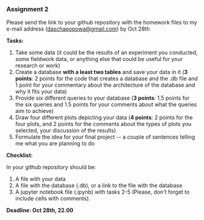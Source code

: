 ### Assignment 2

Please send the link to your github repository with the homework files to my e-mail address (daschapopowa@gmail.com) by Oct 28th

**Tasks:**

1. Take some data (it could be the results of an experiment you conducted, some fieldwork data, or anything else that could be useful for your research or work)
2. Create a database **with a least two tables** and save your data in it (**3 points**: 2 points for the code that creates a database and the .db file and 1 point for your commentary about the architecture of the database and why it fits your data)
3. Provide six different queries to your database (**3 points**: 1.5 points for the six queries and 1.5 points for your comments about what the queries aim to achieve)
4. Draw four different plots depicting your data (**4 points**: 2 points for the four plots, and 2 points for the comments about the types of plots you selected, your discussion of the results)
5. Formulate the idea for your final project -- a couple of sentences telling me what you are planning to do

**Checklist:**

In your github repository should be:

1. A file with your data
2. A file with the database (.db), or a link to the file with the database
3. A jupyter notebook file (.ipynb) with tasks 2-5 (Please, don't forget to include cells with comments).

**Deadline: Oct 28th, 22.00**
